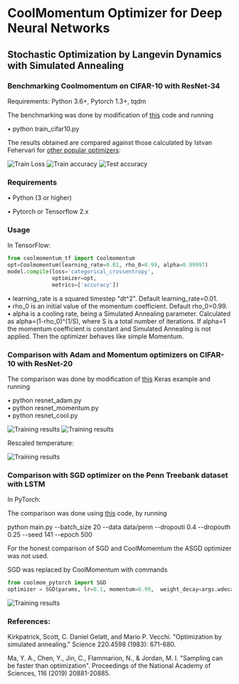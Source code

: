 # CoolMomentum Optimizer for Deep Neural Networks 


## Stochastic Optimization by Langevin Dynamics with Simulated Annealing

### Benchmarking Coolmomentum on CIFAR-10 with ResNet-34 
Requirements: Python 3.6+, Pytorch 1.3+, tqdm

The benchmarking was done by modification of 
[this](https://github.com/ifeherva/optimizer-benchmark/blob/master/train_cifar10.py) code and running

• python train_cifar10.py       

The results obtained are compared against those calculated by Istvan Fehervari for [other popular optimizers](https://app.wandb.ai/ifeherva/optimizer-evaluation):

![Train Loss](https://github.com/borbysh/coolmomentum/blob/master/Figure_1_a.png)
![Train accuracy](https://github.com/borbysh/coolmomentum/blob/master/Figure_1_b.png)
![Test accuracy](https://github.com/borbysh/coolmomentum/blob/master/Figure_1_c.png)
<!---
This repository contains implementations for [CoolMomentum: A Method for Stochastic Optimization by Langevin Dynamics with Simulated Annealing](https://arxiv.org/pdf/2005.14605.pdf) in TensorFlow and PyTorch.
-->
### Requirements

• Python (3 or higher)


• Pytorch or Tensorflow 2.x 


### Usage

In TensorFlow:

```python
from coolmomentum_tf import Coolmomentum                           
opt=Coolmomentum(learning_rate=0.01, rho_0=0.99, alpha=0.99997)
model.compile(loss='categorical_crossentropy',
              optimizer=opt,
              metrics=['accuracy'])
```



• learning_rate is a squared timestep "dt^2". Default learning_rate=0.01.                   
• rho_0 is an initial value of the momentum coefficient. Default rho_0=0.99.                   
• alpha is a cooling rate, being a Simulated Annealing parameter. Calculated as alpha=(1-rho_0)^(1/S), 
  where S is a total number of iterations. If alpha=1 the momentum coefficient is constant 
  and Simulated Annealing is not applied. Then the optimizer behaves like simple Momentum.   





### Comparison with Adam and Momentum optimizers on CIFAR-10 with ResNet-20 


The comparison was done by modification of 
[this](https://github.com/keras-team/keras/blob/master/examples/cifar10_resnet.py) Keras example and running

• python resnet_adam.py       
• python resnet_momentum.py      
• python resnet_cool.py       

![Training results](https://github.com/borbysh/coolmomentum/blob/master/Train_loss.png)
![Training results](https://github.com/borbysh/coolmomentum/blob/master/Test_loss.png)

 Rescaled temperature:
 
![Training results](https://github.com/borbysh/coolmomentum/blob/master/Temperature.png)


### Comparison with SGD optimizer on the Penn Treebank dataset with LSTM 


In PyTorch:


The comparison was done using 
[this](https://github.com/salesforce/awd-lstm-lm) code, by running


python main.py --batch_size 20 --data data/penn --dropouti 0.4 --dropouth 0.25 --seed 141 --epoch 500 


For the honest comparison of SGD and CoolMomemtum the ASGD optimizer was not used.


SGD was replaced by CoolMomentum with commands

```python
from coolmom_pytorch import SGD		
optimizer = SGD(params, lr=0.1, momentum=0.99,  weight_decay=args.wdecay, beta=0.9999998018)
```



![Training results](https://github.com/borbysh/coolmomentum/blob/master/Figure_LSTM.png)



### References: 

Kirkpatrick, Scott, C. Daniel Gelatt, and Mario P. Vecchi. "Optimization by simulated annealing." Science 220.4598 (1983): 671-680.




Ma, Y. A., Chen, Y., Jin, C., Flammarion, N., & Jordan, M. I. "Sampling can be faster than optimization". Proceedings of the National Academy of Sciences, 116 (2019) 20881-20885.
